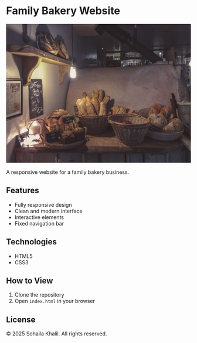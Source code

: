 # Family Bakery Website

![Website Preview](photo/background.jpeg)

A responsive website for a family bakery business.

## Features
- Fully responsive design
- Clean and modern interface
- Interactive elements
- Fixed navigation bar

## Technologies
- HTML5
- CSS3

## How to View
1. Clone the repository
2. Open `index.html` in your browser

## License
© 2025 Sohaila Khalil. All rights reserved.